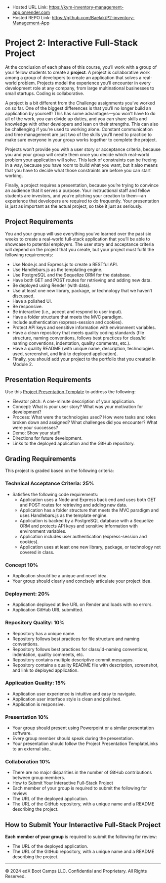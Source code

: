 * Hosted URL Link: https://kym-inventory-management-app.onrender.com
* Hosted REPO Link: https://github.com/Baelak/P2-inventory-Management-App

# Project 2: Interactive Full-Stack Project

At the conclusion of each phase of this course, you’ll work with a group of your fellow students to create a **project**. A project is collaborative work among a group of developers to create an application that solves a real-world problem. Projects model the experience you’ll encounter in every development role at any company, from large multinational businesses to small startups. Coding is collaborative.

A project is a bit different from the Challenge assignments you’ve worked on so far. One of the biggest differences is that you’ll no longer build an application by yourself! This has some advantages&mdash;you won’t have to do all of the work, you can divide up duties, and you can share skills and knowledge with other developers and lean on their strengths. This can also be challenging if you’re used to working alone. Constant communication and time management are just two of the skills you’ll need to practice to make sure everyone in your group works together to complete the project. 

Projects won’t provide you with a user story or acceptance criteria, because you and your group will create them once you decide which real-world problem your application will solve. This lack of constraints can be freeing in a way, because you have room to build what you want, but it also means that you have to decide what those constraints are before you can start working.

Finally, a project requires a presentation, because you’re trying to convince an audience that it serves a purpose. Your instructional staff and fellow students are investors, and you’re pitching your creation to them&mdash;an experience that developers are required to do frequently. Your presentation is just as important as the actual project, so take it just as seriously.

## Project Requirements

You and your group will use everything you’ve learned over the past six weeks to create a real-world full-stack application that you’ll be able to showcase to potential employers. The user story and acceptance criteria will depend on the project that you create, but your project must fulfil the following requirements:

* Use Node.js and Express.js to create a RESTful API.
* Use Handlebars.js as the templating engine.
* Use PostgreSQL and the Sequelize ORM for the database.
* Have both GET and POST routes for retrieving and adding new data.
* Be deployed using Render (with data).
* Use at least one new library, package, or technology that we haven’t discussed.
* Have a polished UI.
* Be responsive.
* Be interactive (i.e., accept and respond to user input).
* Have a folder structure that meets the MVC paradigm.
* Include authentication (express-session and cookies).
* Protect API keys and sensitive information with environment variables.
* Have a clean repository that meets quality coding standards (file structure, naming conventions, follows best practices for class/id naming conventions, indentation, quality comments, etc.).
* Have a quality README (with unique name, description, technologies used, screenshot, and link to deployed application).
* Finally, you should add your project to the portfolio that you created in Module 2.

## Presentation Requirements
Use this [Project Presentation Template](https://docs.google.com/presentation/d/10QaO9KH8HtUXj__81ve0SZcpO5DbMbqqQr4iPpbwKks/edit#slide=id.p) to address the following:

* Elevator pitch: A one-minute description of your application.
* Concept: What is your user story? What was your motivation for development?
* Process: What were the technologies used? How were tasks and roles broken down and assigned? What challenges did you encounter? What were your successes?
* Demo: Show your stuff!
* Directions for future development.
* Links to the deployed application and the GitHub repository.

## Grading Requirements
This project is graded based on the following criteria:


### Technical Acceptance Criteria: 25%
* Satisfies the following code requirements:
  * Application uses a Node and Express back end and uses both GET and POST routes for retrieving and adding new data.
  * Application has a folder structure that meets the MVC paradigm and uses Handlebars.js as the template engine.
  * Application is backed by a PostgreSQL database with a Sequelize ORM and protects API keys and sensitive information with environment variables.
  * Application includes user authentication (express-session and cookies).
  * Application uses at least one new library, package, or technology not covered in class.

### Concept 10%
* Application should be a unique and novel idea.
* Your group should clearly and concisely articulate your project idea.

### Deployment: 20%
* Application deployed at live URL on Render and loads with no errors.
* Application GitHub URL submitted.

### Repository Quality: 10%
* Repository has a unique name.
* Repository follows best practices for file structure and naming conventions.
* Repository follows best practices for class/id-naming conventions, indentation, quality comments, etc.
* Repository contains multiple descriptive commit messages.
* Repository contains a quality README file with description, screenshot, and link to deployed application.

### Application Quality: 15%
* Application user experience is intuitive and easy to navigate.
* Application user interface style is clean and polished.
* Application is responsive.

### Presentation 10%
* Your group should present using Powerpoint or a similar presentation software.
* Every group member should speak during the presentation.
* Your presentation should follow the Project Presentation TemplateLinks to an external site..

### Collaboration 10%
* There are no major disparities in the number of GitHub contributions between group members.
* How to Submit Your Interactive Full-Stack Project
* Each member of your group is required to submit the following for review:
* The URL of the deployed application.
* The URL of the GitHub repository, with a unique name and a README describing the project.

## How to Submit Your Interactive Full-Stack Project
**Each member of your group** is required to submit the following for review:

* The URL of the deployed application.
* The URL of the GitHub repository, with a unique name and a README describing the project.

---
© 2024 edX Boot Camps LLC. Confidential and Proprietary. All Rights Reserved.
